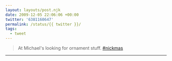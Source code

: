 ```yaml
---
layout: layouts/post.njk
date: 2009-12-05 22:06:06 +00:00
twitter: '6381160647'
permalink: /status/{{ twitter }}/
tags: 
  - tweet
---
```


> At Michael's looking for ornament stuff. [#nickmas](https://twitter.com/hashtag/nickmas)

---
